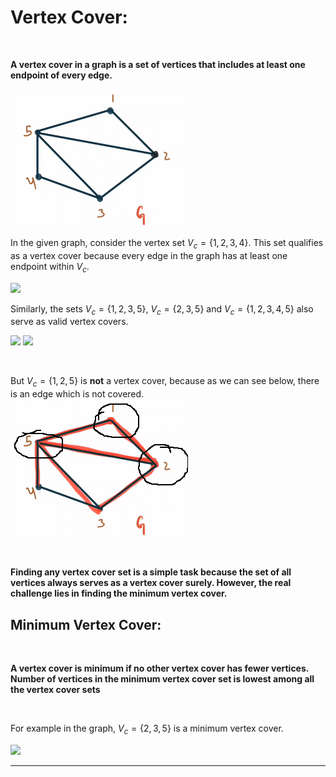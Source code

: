
# Vertex Cover:
<br>

**A vertex cover in a graph is a set of vertices that includes at least one endpoint of every edge.**

<img src="images/vertex_cover1.png">

In the given graph, consider the vertex set $V_c = \{1, 2, 3, 4\}$. This set qualifies as a vertex cover because every edge in the graph has at least one endpoint within $V_c$. 
<br>

<img src="images/vertex_cover3_1234.png">

<br>

Similarly, the sets $V_c = \{1, 2, 3, 5\}$, $V_c = \{2, 3, 5\}$ and $V_c = \{1, 2, 3, 4, 5\}$ also serve as valid vertex covers.
<br>

<img src="images/vertex_cover3_1235.png"> <img src="images/vertex_cover3_235.png">

<br>

But $V_c = \{1, 2, 5\}$ is **not** a vertex cover, because as we can see below, there is an edge which is not covered.
<br>
<img src="images/vertex_cover2.png">

<br> 

**Finding any vertex cover set is a simple task because the set of all vertices always serves as a vertex cover surely. However, the real challenge lies in finding the minimum vertex cover.**

## Minimum Vertex Cover:
<br>

**A vertex cover is minimum if no other vertex cover has fewer vertices. Number of vertices in the minimum vertex cover set is lowest among all the vertex cover sets**

<br>

For example in the graph, $V_c = \{2, 3, 5\}$ is a minimum vertex cover.

<img src="images/vertex_cover3_235.png">

<br>


---









